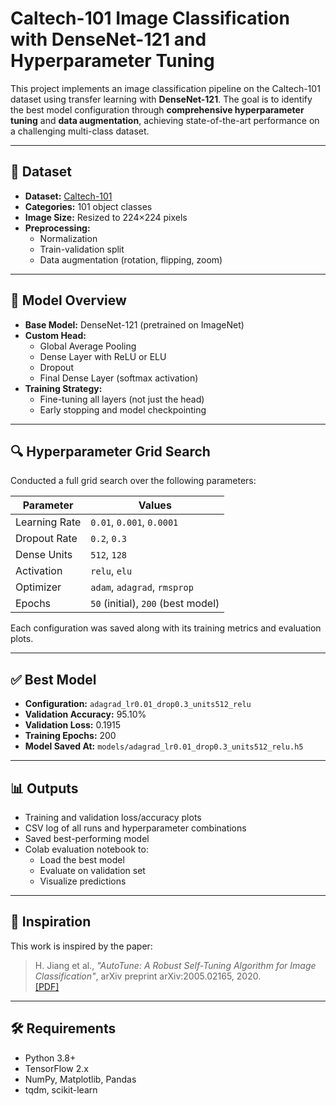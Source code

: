 # Caltech-101 Image Classification with DenseNet-121 and Hyperparameter Tuning

This project implements an image classification pipeline on the Caltech-101 dataset using transfer learning with **DenseNet-121**. The goal is to identify the best model configuration through **comprehensive hyperparameter tuning** and **data augmentation**, achieving state-of-the-art performance on a challenging multi-class dataset.

---

## 📂 Dataset

- **Dataset:** [Caltech-101](http://www.vision.caltech.edu/Image_Datasets/Caltech101/)
- **Categories:** 101 object classes
- **Image Size:** Resized to 224×224 pixels
- **Preprocessing:**
  - Normalization
  - Train-validation split
  - Data augmentation (rotation, flipping, zoom)

---

## 🧠 Model Overview

- **Base Model:** DenseNet-121 (pretrained on ImageNet)
- **Custom Head:**
  - Global Average Pooling
  - Dense Layer with ReLU or ELU
  - Dropout
  - Final Dense Layer (softmax activation)
- **Training Strategy:**
  - Fine-tuning all layers (not just the head)
  - Early stopping and model checkpointing

---

## 🔍 Hyperparameter Grid Search

Conducted a full grid search over the following parameters:

| Parameter        | Values                            |
|------------------|------------------------------------|
| Learning Rate     | `0.01`, `0.001`, `0.0001`          |
| Dropout Rate      | `0.2`, `0.3`                       |
| Dense Units       | `512`, `128`                      |
| Activation        | `relu`, `elu`                     |
| Optimizer         | `adam`, `adagrad`, `rmsprop`      |
| Epochs            | `50` (initial), `200` (best model)|

Each configuration was saved along with its training metrics and evaluation plots.

---

## ✅ Best Model

- **Configuration:** `adagrad_lr0.01_drop0.3_units512_relu`
- **Validation Accuracy:** 95.10%
- **Validation Loss:** 0.1915
- **Training Epochs:** 200
- **Model Saved At:** `models/adagrad_lr0.01_drop0.3_units512_relu.h5`

---

## 📊 Outputs

- Training and validation loss/accuracy plots
- CSV log of all runs and hyperparameter combinations
- Saved best-performing model
- Colab evaluation notebook to:
  - Load the best model
  - Evaluate on validation set
  - Visualize predictions

---

## 📄 Inspiration

This work is inspired by the paper:

> H. Jiang et al., *"AutoTune: A Robust Self-Tuning Algorithm for Image Classification"*, arXiv preprint arXiv:2005.02165, 2020.  
> [[PDF]](https://arxiv.org/pdf/2005.02165.pdf)

---

## 🛠️ Requirements

- Python 3.8+
- TensorFlow 2.x
- NumPy, Matplotlib, Pandas
- tqdm, scikit-learn

